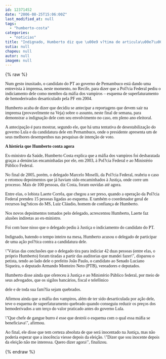 ```yaml
---
id: 12371452
date: "2006-08-25T15:06:00Z"
last_modified_at: null
tags:
  - "humberto-costa"
categories:
  - "noticias"
title: "Indignado, Humberto diz que \u00e9 v?tima de articula\u00e7\u00e3o pol?tica para desestabiliz\u00e1-lo"
sutia: null
chapeu: null
autor: null
imagem: null
---
```

{% raw %}
<p><P><FONT face=Verdana>Num gesto inusitado, o candidato do PT ao governo de Pernambuco está dando uma entrevista à imprensa, neste momento, no Recife, para dizer que a Pol?cia Federal pediu o indiciamento dele como membro da máfia dos vampiros – esquema de superfaturamento de hemoderivados desarticulado pela PF em 2004.</FONT></P></p>
<p><P><FONT face=Verdana>Humberto acaba de dizer que decidiu se antecipar a reportagens que devem sair na imprensa (provavelmente na Veja) sobre o assunto, neste final de semana, para demonstrar a indignação dele com seu envolvimento no caso, em pleno ano eleitoral. </FONT></P></p>
<p><P><FONT face=Verdana>A antecipação é para mostrar, segundo ele, que há uma tentativa de desestabilização do governo Lula e da candidatura dele em Pernambuco, onde o presidente apresenta um de seus melhores desempenhos nas pesquisas de intenção de voto.</FONT></P></p>
<p><P><FONT face=Verdana><STRONG>A história que Humberto conta agora</STRONG></FONT></P></p>
<p><P><FONT face=Verdana>Ex-ministro da Saúde, Humberto Costa explica que a máfia dos vampiros foi desbaratada graças a denúncias encaminhadas por ele, em 2003, à Pol?cia Federal e ao Ministério Público Federal.</FONT></P></p>
<p><P><FONT face=Verdana>No final de 2005, porém, o delegado Marcelo Moselli, da Pol?cia Federal, reabriu o caso e retomou depoimentos que já haviam sido encaminhados à Justiça, onde corre um processo. Mais de 100 pessoas, diz Costa, foram ouvidas até agora.</FONT></P></p>
<p><P><FONT face=Verdana>Entre elas, o lobista Laerte Corrêa, que chegou a ser preso, quando a operação da Pol?cia Federal prendeu 15 pessoas ligadas ao esquema. E também o coordenador geral de recursos log?sticos do MS, Luiz Cláudio, homem de confiança de Humberto.</FONT></P></p>
<p><P><FONT face=Verdana>Nos novos depoimentos tomados pelo delegado, acrescentou Humberto, Laerte faz alusões indiretas ao ex-ministro.</FONT></P></p>
<p><P><FONT face=Verdana>Foi com base nisso que o delegado pediu à Justiça o indiciamento do candidato do PT.</FONT></P></p>
<p><P><FONT face=Verdana>Indignado, batendo o tempo inteiro na mesa, Humberto acusou o delegado de participar de uma ação pol?tica contra a candidatura dele.</FONT></P></p>
<p><P><FONT face=Verdana>\"Várias das conclusões que o delegado tira para indiciar 42 duas pessoas (entre elas, o próprio Humberto) foram tiradas a partir das auditorias que mandei fazer\", disparou o petista, tendo ao lado dele o prefeito João Paulo, o candidato ao Senado Luciano Siqueira, o deputado Armando Monteiro Neto (PTB), vereadores e deputados.</FONT></P></p>
<p><P><FONT face=Verdana>Humberto disse ainda que ofereceu à Justiça e ao Ministério Público federal, por meio de seus advogados, que os sigilos bancários, fiscal e telefônico</p>
<p> dele e de toda sua fam?lia sejam quebrados.</FONT></P></p>
<p><P><FONT face=Verdana>Afirmou ainda que a máfia dos vampiros, além de ter sido desarticulada por ação dele, teve o esquema de superfaturamento quebrado quando conseguiu reduzir os preços dos hemoderivados a um terço do valor praticado antes do governo Lula.</FONT></P></p>
<p><P><FONT face=Verdana>\"Que chefe de gangue burro é esse que destrói o esquema com o qual essa máfia se beneficiava\", afirmou.</FONT></P></p>
<p><P><FONT face=Verdana>Ao final, ele disse que tem certeza absoluta de que será inocentado na Justiça, mas não poderia esperar que a inocência viesse depois da eleição. \"Dizer que sou inocente depois da eleição não me interessa. Quero dizer agora\", finalizou.</FONT></P> </p>
{% endraw %}